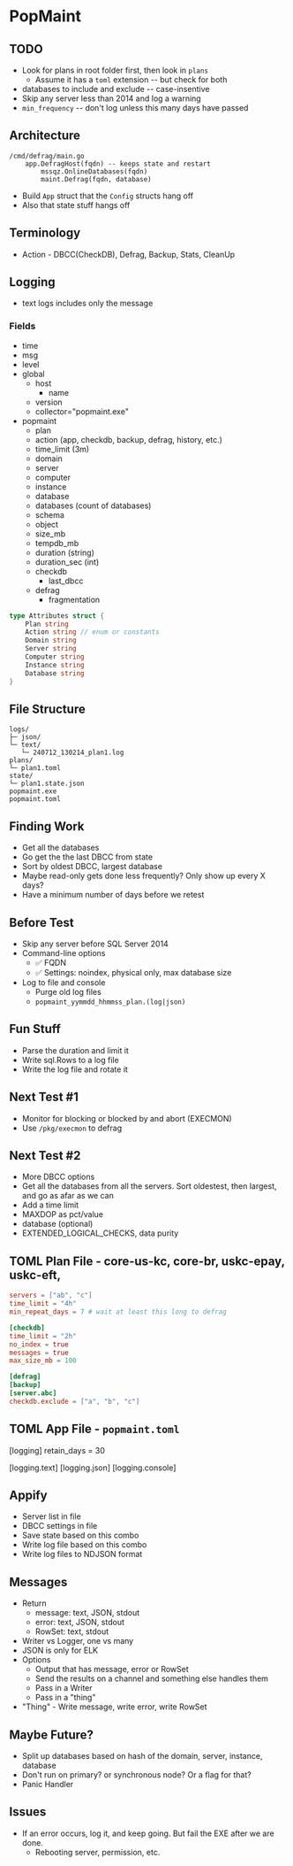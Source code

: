 PopMaint
========

TODO
----
* Look for plans in root folder first, then look in `plans`
    * Assume it has a `toml` extension -- but check for both
* databases to include and exclude -- case-insentive
* Skip any server less than 2014 and log a warning
* `min_frequency` -- don't log unless this many days have passed

Architecture
------------
```
/cmd/defrag/main.go
    app.DefragHost(fqdn) -- keeps state and restart
        mssqz.OnlineDatabases(fqdn)
        maint.Defrag(fqdn, database)
```
* Build `App` struct that the `Config` structs hang off
* Also that state stuff hangs off

Terminology
-----------
* Action - DBCC(CheckDB), Defrag, Backup, Stats, CleanUp

Logging
-------
* text logs includes only the message

### Fields
* time
* msg
* level
* global
    * host
        * name
    * version
    * collector="popmaint.exe"
* popmaint
    * plan
    * action (app, checkdb, backup, defrag, history, etc.)
    * time_limit (3m)
    * domain
    * server
    * computer
    * instance
    * database
    * databases (count of databases)
    * schema
    * object
    * size_mb
    * tempdb_mb
    * duration (string)
    * duration_sec (int)
    * checkdb
        * last_dbcc
    * defrag
        * fragmentation




```go
type Attributes struct {
    Plan string
    Action string // enum or constants
    Domain string
    Server string
    Computer string
    Instance string
    Database string 
}
```


File Structure
--------------
```
logs/
├─ json/
└─ text/
   └─ 240712_130214_plan1.log
plans/
└─ plan1.toml
state/
└─ plan1.state.json
popmaint.exe
popmaint.toml
```

Finding Work
------------
* Get all the databases
* Go get the the last DBCC from state
* Sort by oldest DBCC, largest database
* Maybe read-only gets done less frequently?  Only show up every X days?
* Have a minimum number of days before we retest

Before Test
-----------
* Skip any server before SQL Server 2014
* Command-line options
    * ✅ FQDN
    * ✅ Settings: noindex, physical only, max database size
* Log to file and console
    * Purge old log files
    * `popmaint_yymmdd_hhmmss_plan.(log|json)`

Fun Stuff
---------
* Parse the duration and limit it
* Write sql.Rows to a log file
* Write the log file and rotate it

Next Test #1
------------
* Monitor for blocking or blocked by and abort (EXECMON)
* Use `/pkg/execmon` to defrag

Next Test #2
------------
* More DBCC options
* Get all the databases from all the servers.  Sort oldestest, then largest, and go as afar as we can
* Add a time limit
* MAXDOP as pct/value
* database (optional)
* EXTENDED_LOGICAL_CHECKS, data purity

TOML Plan File - core-us-kc, core-br, uskc-epay, uskc-eft,
---------
```toml
servers = ["ab", "c"]
time_limit = "4h"
min_repeat_days = 7 # wait at least this long to defrag

[checkdb]
time_limit = "2h"
no_index = true
messages = true
max_size_mb = 100

[defrag]
[backup]
[server.abc]
checkdb.exclude = ["a", "b", "c"]
```

TOML App File - `popmaint.toml`
-------------------------------
[logging]
retain_days = 30

[logging.text]
[logging.json]
[logging.console]


Appify
------
* Server list in file
* DBCC settings in file
* Save state based on this combo
* Write log file based on this combo
* Write log files to NDJSON format

Messages
--------
* Return 
    * message: text, JSON, stdout
    * error: text, JSON, stdout
    * RowSet: text, stdout
* Writer vs Logger, one vs many
* JSON is only for ELK
* Options
    * Output that has message, error or RowSet
    * Send the results on a channel and something else handles them
    * Pass in a Writer
    * Pass in a "thing"
* "Thing" - Write message, write error, write RowSet

Maybe Future?
-------------
* Split up databases based on hash of the domain, server, instance, database
* Don't run on primary? or synchronous node?  Or a flag for that?
* Panic Handler

Issues
------
* If an error occurs, log it, and keep going.  But fail the EXE after we are done.
    * Rebooting server, permission, etc.